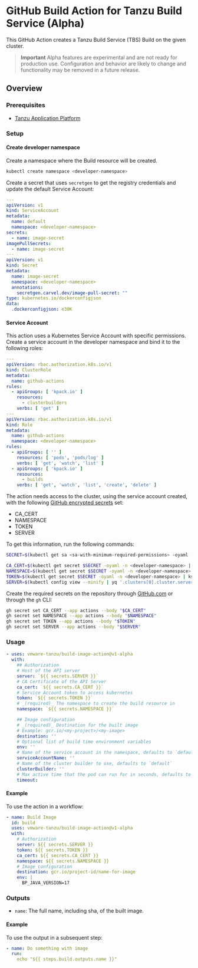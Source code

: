# GitHub Build Action for Tanzu Build Service (Alpha)

This GitHub Action creates a Tanzu Build Service (TBS) Build on the given cluster.

> **Important** Alpha features are experimental and are not ready for production use. Configuration and behavior are
> likely to change and functionality may be removed in a future release.

## Overview

### Prerequisites
- [Tanzu Application Platform](../install-intro.hbs.md)


### Setup
#### Create developer namespace
Create a namespace where the Build resource will be created.
```bash
kubectl create namespace <developer-namespace>
```

Create a secret that uses `secretgen` to get the registry credentials and update the default Service Account:
```yaml
---
apiVersion: v1
kind: ServiceAccount
metadata:
  name: default
  namespace: <developer-namespace>
secrets:
  - name: image-secret
imagePullSecrets:
  - name: image-secret
---
apiVersion: v1
kind: Secret
metadata:
  name: image-secret
  namespace: <developer-namespace>
  annotations:
    secretgen.carvel.dev/image-pull-secret: ""
type: kubernetes.io/dockerconfigjson
data:
  .dockerconfigjson: e30K
```

#### Service Account
This action uses a Kubernetes Service Account with specific permissions.
Create a service account in the developer namespace and bind it to the following roles:

```yaml
---
apiVersion: rbac.authorization.k8s.io/v1
kind: ClusterRole
metadata:
  name: github-actions
rules:
  - apiGroups: [ 'kpack.io' ]
    resources:
      - clusterbuilders
    verbs: [ 'get' ]
---
apiVersion: rbac.authorization.k8s.io/v1
kind: Role
metadata:
  name: github-actions
  namespace: <developer-namespace>
rules:
  - apiGroups: [ '' ]
    resources: [ 'pods', 'pods/log' ]
    verbs: [ 'get', 'watch', 'list' ]
  - apiGroups: [ 'kpack.io' ]
    resources:
      - builds
    verbs: [ 'get', 'watch', 'list', 'create', 'delete' ]
```

The action needs access to the cluster, using the service account created, with the
following [GitHub encrypted secrets](https://docs.github.com/en/actions/security-guides/encrypted-secrets) set:
- CA_CERT
- NAMESPACE
- TOKEN
- SERVER

To get this information, run the following commands:

```bash
SECRET=$(kubectl get sa <sa-with-minimum-required-permissions> -oyaml -n <developer-namespace> | yq '.secrets[0].name')

CA_CERT=$(kubectl get secret $SECRET -oyaml -n <developer-namespace> | yq '.data."ca.crt"')
NAMESPACE=$(kubectl get secret $SECRET -oyaml -n <developer-namespace> | ksd | yq .stringData.namespace)
TOKEN=$(kubectl get secret $SECRET -oyaml -n <developer-namespace> | ksd | yq .stringData.token)
SERVER=$(kubectl config view --minify | yq '.clusters[0].cluster.server')
```

Create the required secrets on the repository
through [GitHub.com](https://docs.github.com/en/actions/security-guides/encrypted-secrets#creating-encrypted-secrets-for-a-repository)
or through the `gh` CLI:

```bash
gh secret set CA_CERT --app actions --body "$CA_CERT"
gh secret set NAMESPACE --app actions --body "$NAMESPACE"
gh secret set TOKEN --app actions --body "$TOKEN"
gh secret set SERVER --app actions --body "$SERVER"
```

### Usage

```yaml
- uses: vmware-tanzu/build-image-action@v1-alpha
  with:
    ## Authorization
    # Host of the API server
    server: `${{ secrets.SERVER }}`
    # CA Certificate of the API Server
    ca_cert: `${{ secrets.CA_CERT }}`
    # Service Account token to access kubernetes
    token: `${{ secrets.TOKEN }}`
    # _(required)_ The namespace to create the build resource in
    namespace: `${{ secrets.NAMESPACE }}`

    ## Image configuration
    # _(required)_ Destination for the built image
    # Example: gcr.io/<my-project>/<my-image>
    destination: ''
    # Optional list of build time environment variables
    env: ''
    # Name of the service account in the namespace, defaults to `default`
    serviceAccountName: ''
    # Name of the cluster builder to use, defaults to `default`
    clusterBuilder: ''
    # Max active time that the pod can run for in seconds, defaults to 3600
    timeout:
```

#### Example

To use the action in a workflow:

```yaml
- name: Build Image
  id: build
  uses: vmware-tanzu/build-image-action@v1-alpha
  with:
    # Authorization
    server: ${{ secrets.SERVER }}
    token: ${{ secrets.TOKEN }}
    ca_cert: ${{ secrets.CA_CERT }}
    namespace: ${{ secrets.NAMESPACE }}
    # Image configuration
    destination: gcr.io/project-id/name-for-image
    env: |
      BP_JAVA_VERSION=17
```

### Outputs

- `name`: The full name, including sha, of the built image.

#### Example

To use the output in a subsequent step:

```yaml
- name: Do something with image
  run:
    echo "${{ steps.build.outputs.name }}"
```
